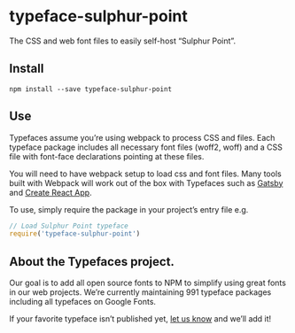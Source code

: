 
# typeface-sulphur-point

The CSS and web font files to easily self-host “Sulphur Point”.

## Install

`npm install --save typeface-sulphur-point`

## Use

Typefaces assume you’re using webpack to process CSS and files. Each typeface
package includes all necessary font files (woff2, woff) and a CSS file with
font-face declarations pointing at these files.

You will need to have webpack setup to load css and font files. Many tools built
with Webpack will work out of the box with Typefaces such as [Gatsby](https://github.com/gatsbyjs/gatsby)
and [Create React App](https://github.com/facebookincubator/create-react-app).

To use, simply require the package in your project’s entry file e.g.

```javascript
// Load Sulphur Point typeface
require('typeface-sulphur-point')
```

## About the Typefaces project.

Our goal is to add all open source fonts to NPM to simplify using great fonts in
our web projects. We’re currently maintaining 991 typeface packages
including all typefaces on Google Fonts.

If your favorite typeface isn’t published yet, [let us know](https://github.com/KyleAMathews/typefaces)
and we’ll add it!
